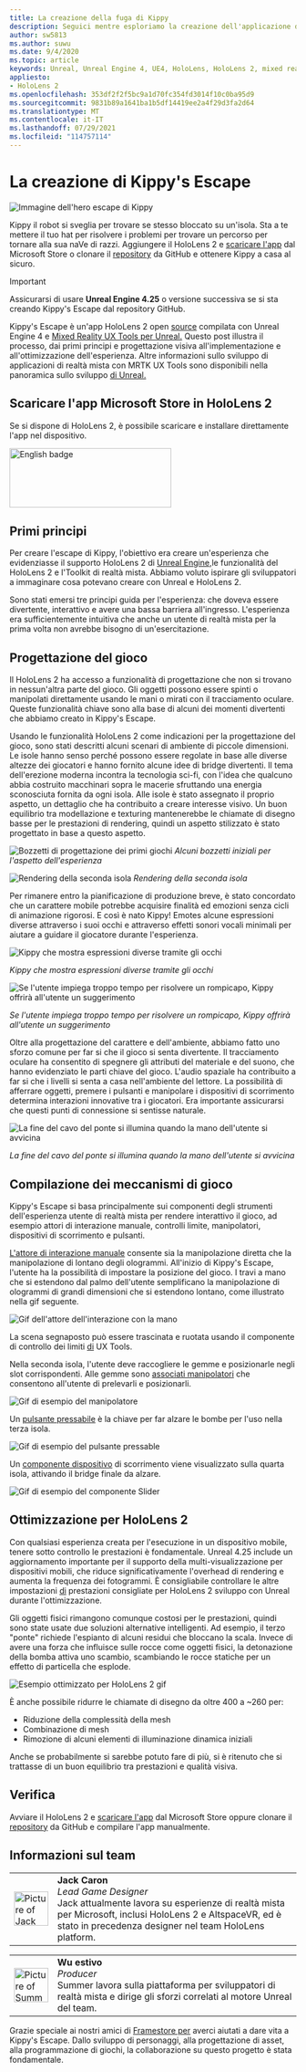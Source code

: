 ```yaml
---
title: La creazione della fuga di Kippy
description: Seguici mentre esploriamo la creazione dell'applicazione di realtà mista Kippy's Escape per HoloLens 2 in Unreal Engine.
author: sw5813
ms.author: suwu
ms.date: 9/4/2020
ms.topic: article
keywords: Unreal, Unreal Engine 4, UE4, HoloLens, HoloLens 2, mixed reality, deploy to device, PC, documentation, mixed reality headset, windows mixed reality headset, virtual reality headset
appliesto:
- HoloLens 2
ms.openlocfilehash: 353df2f2f5bc9a1d70fc354fd3014f10c0ba95d9
ms.sourcegitcommit: 9831b89a1641ba1b5df14419ee2a4f29d3fa2d64
ms.translationtype: MT
ms.contentlocale: it-IT
ms.lasthandoff: 07/29/2021
ms.locfileid: "114757114"
---
```

# <a name="the-making-of-kippys-escape"></a>La creazione di Kippy's Escape
![Immagine dell'hero escape di Kippy](images/KippysEscape_1920.jpg)

Kippy il robot si sveglia per trovare se stesso bloccato su un'isola. Sta a te mettere il tuo hat per risolvere i problemi per trovare un percorso per tornare alla sua naVe di razzi. Aggiungere il HoloLens 2 e [scaricare l'app](https://www.microsoft.com/p/kippys-escape/9nbd7gl86vkd) dal Microsoft Store o clonare il [repository](https://github.com/microsoft/MixedReality-Unreal-KippysEscape) da GitHub e ottenere Kippy a casa al sicuro.  

> [!IMPORTANT]
> Assicurarsi di usare **Unreal Engine 4.25** o versione successiva se si sta creando Kippy's Escape dal repository GitHub.

Kippy's Escape è un'app HoloLens 2 open [source](/hololens/hololens2-hardware) compilata con Unreal Engine 4 e [Mixed Reality UX Tools per Unreal.](https://github.com/microsoft/MixedReality-UXTools-Unreal) Questo post illustra il processo, dai primi principi e progettazione visiva all'implementazione e all'ottimizzazione dell'esperienza. Altre informazioni sullo sviluppo di applicazioni di realtà mista con MRTK UX Tools sono disponibili nella panoramica sullo sviluppo [di Unreal.](unreal-development-overview.md)

## <a name="download-app-from-microsoft-store-in-hololens-2"></a>Scaricare l'app Microsoft Store in HoloLens 2
Se si dispone di HoloLens 2, è possibile scaricare e installare direttamente l'app nel dispositivo.

<a href='//www.microsoft.com/store/apps/9nbd7gl86vkd?cid=storebadge&ocid=badge'><img src='https://developer.microsoft.com/store/badges/images/English_get-it-from-MS.png' alt='English badge' width="284px" height="104px" style='width: 284px; height: 104px;'/></a>


## <a name="first-principles"></a>Primi principi 

Per creare l'escape di Kippy, l'obiettivo era creare un'esperienza che evidenziasse il supporto HoloLens 2 di [Unreal Engine,](https://docs.unrealengine.com/Platforms/AR/HoloLens2/index.html)le funzionalità del HoloLens 2 e l'Toolkit di realtà mista. Abbiamo voluto ispirare gli sviluppatori a immaginare cosa potevano creare con Unreal e HoloLens 2.  

Sono stati emersi tre principi guida per l'esperienza: che doveva essere divertente, interattivo e avere una bassa barriera all'ingresso. L'esperienza era sufficientemente intuitiva che anche un utente di realtà mista per la prima volta non avrebbe bisogno di un'esercitazione.  

## <a name="designing-the-game"></a>Progettazione del gioco 

Il HoloLens 2 ha accesso a funzionalità di progettazione che non si trovano in nessun'altra parte del gioco. Gli oggetti possono essere spinti o manipolati direttamente usando le mani o mirati con il tracciamento oculare. Queste funzionalità chiave sono alla base di alcuni dei momenti divertenti che abbiamo creato in Kippy's Escape.  

Usando le funzionalità HoloLens 2 come indicazioni per la progettazione del gioco, sono stati descritti alcuni scenari di ambiente di piccole dimensioni. Le isole hanno senso perché possono essere regolate in base alle diverse altezze dei giocatori e hanno fornito alcune idee di bridge divertenti. Il tema dell'erezione moderna incontra la tecnologia sci-fi, con l'idea che qualcuno abbia costruito macchinari sopra le macerie sfruttando una energia sconosciuta fornita da ogni isola. Alle isole è stato assegnato il proprio aspetto, un dettaglio che ha contribuito a creare interesse visivo. Un buon equilibrio tra modellazione e texturing mantenerebbe le chiamate di disegno basse per le prestazioni di rendering, quindi un aspetto stilizzato è stato progettato in base a questo aspetto. 

![Bozzetti di progettazione dei primi giochi ](images/kippys-escape/kippys-escape-img-01.png)
 *Alcuni bozzetti iniziali per l'aspetto dell'esperienza*

![Rendering della seconda isola ](images/kippys-escape/kippys-escape-img-02.png)
 *Rendering della seconda isola*

Per rimanere entro la pianificazione di produzione breve, è stato concordato che un carattere mobile potrebbe acquisire finalità ed emozioni senza cicli di animazione rigorosi. E così è nato Kippy! Emotes alcune espressioni diverse attraverso i suoi occhi e attraverso effetti sonori vocali minimali per aiutare a guidare il giocatore durante l'esperienza. 

![Kippy che mostra espressioni diverse tramite gli occhi](images/kippys-escape/kippys-escape-img-03.gif)

*Kippy che mostra espressioni diverse tramite gli occhi*

![Se l'utente impiega troppo tempo per risolvere un rompicapo, Kippy offrirà all'utente un suggerimento](images/kippys-escape/kippys-escape-img-04.gif)

*Se l'utente impiega troppo tempo per risolvere un rompicapo, Kippy offrirà all'utente un suggerimento*

Oltre alla progettazione del carattere e dell'ambiente, abbiamo fatto uno sforzo comune per far si che il gioco si senta divertente. Il tracciamento oculare ha consentito di spegnere gli attributi del materiale e del suono, che hanno evidenziato le parti chiave del gioco. L'audio spaziale ha contribuito a far si che i livelli si senta a casa nell'ambiente del lettore. La possibilità di afferrare oggetti, premere i pulsanti e manipolare i dispositivi di scorrimento determina interazioni innovative tra i giocatori. Era importante assicurarsi che questi punti di connessione si sentisse naturale. 

![La fine del cavo del ponte si illumina quando la mano dell'utente si avvicina](images/kippys-escape/kippys-escape-img-05.gif)

*La fine del cavo del ponte si illumina quando la mano dell'utente si avvicina*

## <a name="building-the-game-mechanics"></a>Compilazione dei meccanismi di gioco 

Kippy's Escape si basa principalmente sui componenti degli strumenti dell'esperienza utente di realtà mista per rendere interattivo il gioco, ad esempio attori di interazione manuale, controlli limite, manipolatori, dispositivi di scorrimento e pulsanti.   

[L'attore di interazione manuale](https://microsoft.github.io/MixedReality-UXTools-Unreal/Docs/HandInteraction.html) consente sia la manipolazione diretta che la manipolazione di lontano degli ologrammi. All'inizio di Kippy's Escape, l'utente ha la possibilità di impostare la posizione del gioco. I travi a mano che si estendono dal palmo dell'utente semplificano la manipolazione di ologrammi di grandi dimensioni che si estendono lontano, come illustrato nella gif seguente.  

![Gif dell'attore dell'interazione con la mano](images/kippys-escape/kippys-escape-img-06.gif)

La scena segnaposto può essere trascinata e ruotata usando il componente di controllo dei limiti [di](https://microsoft.github.io/MixedReality-UXTools-Unreal/Docs/BoundsControl.html) UX Tools.  

Nella seconda isola, l'utente deve raccogliere le gemme e posizionarle negli slot corrispondenti. Alle gemme sono [associati manipolatori](https://microsoft.github.io/MixedReality-UXTools-Unreal/Docs/Manipulator.html) che consentono all'utente di prelevarli e posizionarli. 

![Gif di esempio del manipolatore](images/kippys-escape/kippys-escape-img-07.gif)

Un [pulsante pressabile](https://microsoft.github.io/MixedReality-UXTools-Unreal/Docs/PressableButton.html) è la chiave per far alzare le bombe per l'uso nella terza isola.  

![Gif di esempio del pulsante pressable](images/kippys-escape/kippys-escape-img-08.gif)

Un [componente dispositivo](https://microsoft.github.io/MixedReality-UXTools-Unreal/Docs/PinchSlider.html) di scorrimento viene visualizzato sulla quarta isola, attivando il bridge finale da alzare.  

![Gif di esempio del componente Slider](images/kippys-escape/kippys-escape-img-09.gif) 

## <a name="optimizing-for-hololens-2"></a>Ottimizzazione per HoloLens 2 

Con qualsiasi esperienza creata per l'esecuzione in un dispositivo mobile, tenere sotto controllo le prestazioni è fondamentale. Unreal 4.25 include un aggiornamento importante per il supporto della multi-visualizzazione per dispositivi mobili, che riduce significativamente l'overhead di rendering e aumenta la frequenza dei fotogrammi. È consigliabile controllare le altre impostazioni [di](performance-recommendations-for-unreal.md) prestazioni consigliate per HoloLens 2 sviluppo con Unreal durante l'ottimizzazione.  

Gli oggetti fisici rimangono comunque costosi per le prestazioni, quindi sono state usate due soluzioni alternative intelligenti. Ad esempio, il terzo "ponte" richiede l'espianto di alcuni residui che bloccano la scala. Invece di avere una forza che influisce sulle rocce come oggetti fisici, la detonazione della bomba attiva uno scambio, scambiando le rocce statiche per un effetto di particella che esplode. 

![Esempio ottimizzato per HoloLens 2 gif](images/kippys-escape/kippys-escape-img-10.gif) 

È anche possibile ridurre le chiamate di disegno da oltre 400 a ~260 per: 
* Riduzione della complessità della mesh
* Combinazione di mesh
* Rimozione di alcuni elementi di illuminazione dinamica iniziali

Anche se probabilmente si sarebbe potuto fare di più, si è ritenuto che si trattasse di un buon equilibrio tra prestazioni e qualità visiva.  

## <a name="try-it-out"></a>Verifica 

Avviare il HoloLens 2 e [scaricare l'app](https://www.microsoft.com/p/kippys-escape/9nbd7gl86vkd) dal Microsoft Store oppure clonare il [repository](https://github.com/microsoft/MixedReality-Unreal-KippysEscape) da GitHub e compilare l'app manualmente.  

## <a name="about-the-team"></a>Informazioni sul team

<table style="border-collapse:collapse" padding-left="0px">
<tr>
<td style="border-style: none" width="60"><img alt="Picture of Jack Caron" width="60" height="60" src="images/kippys-escape/jack-caron.jpg"></td>
<td style="border-style: none"><b>Jack Caron</b><br><i>Lead Game Designer</i><br>Jack attualmente lavora su esperienze di realtà mista per Microsoft, inclusi HoloLens 2 e AltspaceVR, ed è stato in precedenza designer nel team HoloLens platform.</td>
</tr>
</table>

<table style="border-collapse:collapse" padding-left="0px">
<tr>
<td style="border-style: none" width="60"><img alt="Picture of Summer Wu" width="60" height="60" src="images/kippys-escape/summer-wu.jpg"></td>
<td style="border-style: none"><b>Wu estivo</b><br><i>Producer</i><br>Summer lavora sulla piattaforma per sviluppatori di realtà mista e dirige gli sforzi correlati al motore Unreal del team.</td>
</tr>
</table>

Grazie speciale ai nostri amici di [Framestore per](https://www.framestore.com/) averci aiutati a dare vita a Kippy's Escape. Dallo sviluppo di personaggi, alla progettazione di asset, alla programmazione di giochi, la collaborazione su questo progetto è stata fondamentale.
